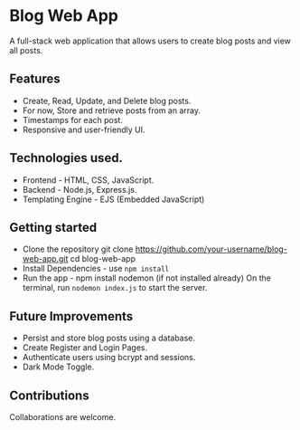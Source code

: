 # Blog Web App 

A full-stack web application that allows users to create blog posts and view all posts.

## Features

* Create, Read, Update, and Delete blog posts.
* For now, Store and retrieve posts from an array.
* Timestamps for each post.
* Responsive and user-friendly UI.

## Technologies used.

* Frontend - HTML, CSS, JavaScript.
* Backend - Node.js, Express.js.
* Templating Engine - EJS (Embedded JavaScript)

## Getting started

* Clone the repository
  git clone https://github.com/your-username/blog-web-app.git
  cd blog-web-app
* Install Dependencies - use `npm install`
* Run the app - npm install nodemon (if not installed already)
  On the terminal, run `nodemon index.js` to start the server.

## Future Improvements

* Persist and store blog posts using a database.
* Create Register and Login Pages.
* Authenticate users using bcrypt and sessions.
* Dark Mode Toggle.

## Contributions

Collaborations are welcome.
